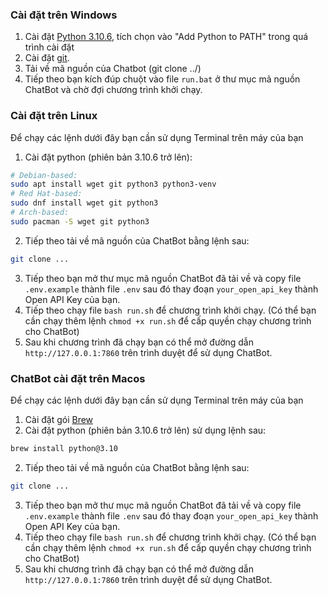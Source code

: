 

### Cài đặt trên Windows
1. Cài đặt [Python 3.10.6](https://www.python.org/downloads/windows/), tích chọn vào "Add Python to PATH" trong quá trình cài đặt
2. Cài đặt [git](https://git-scm.com/download/win).
3. Tải về mã nguồn của Chatbot (git clone ../)
4. Tiếp theo bạn kích đúp chuột vào file `run.bat` ở thư mục mã nguồn ChatBot và chờ đợi chương trình khởi chạy.


### Cài đặt trên Linux
Để chạy các lệnh dưới đây bạn cần sử dụng Terminal trên máy của bạn
1. Cài đặt python (phiên bản 3.10.6 trở lên):
```bash
# Debian-based:
sudo apt install wget git python3 python3-venv
# Red Hat-based:
sudo dnf install wget git python3
# Arch-based:
sudo pacman -S wget git python3
```
2. Tiếp theo tải về mã nguồn của ChatBot bằng lệnh sau:
```bash
git clone ...
```
3. Tiếp theo bạn mở thư mục mã nguồn ChatBot đã tải về và copy file `.env.example` thành file `.env` sau đó thay đoạn `your_open_api_key` thành Open API Key của bạn.
4. Tiếp theo chạy file `bash run.sh` để chương trình khởi chạy. (Có thể bạn cần chạy thêm lệnh `chmod +x run.sh` để cấp quyền chạy chương trình cho ChatBot)
5. Sau khi chương trình đã chạy bạn có thể mở đường dẫn `http://127.0.0.1:7860` trên trình duyệt để sử dụng ChatBot.

### ChatBot cài đặt trên Macos
Để chạy các lệnh dưới đây bạn cần sử dụng Terminal trên máy của bạn
1. Cài đặt gói [Brew](https://brew.sh/)
1. Cài đặt python (phiên bản 3.10.6 trở lên) sử dụng lệnh sau:
```bash
brew install python@3.10
```
2. Tiếp theo tải về mã nguồn của ChatBot bằng lệnh sau:
```bash
git clone ...
```
3. Tiếp theo bạn mở thư mục mã nguồn ChatBot đã tải về và copy file `.env.example` thành file `.env` sau đó thay đoạn `your_open_api_key` thành Open API Key của bạn.
4. Tiếp theo chạy file `bash run.sh` để chương trình khởi chạy. (Có thể bạn cần chạy thêm lệnh `chmod +x run.sh` để cấp quyền chạy chương trình cho ChatBot)
5. Sau khi chương trình đã chạy bạn có thể mở đường dẫn `http://127.0.0.1:7860` trên trình duyệt để sử dụng ChatBot.